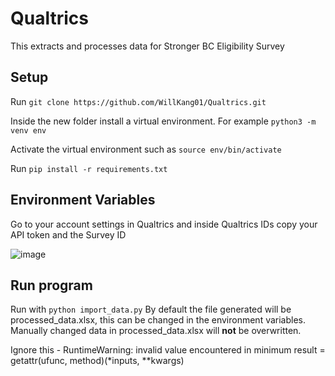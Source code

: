 # Qualtrics

This extracts and processes data for Stronger BC Eligibility Survey

## Setup
Run `git clone https://github.com/WillKang01/Qualtrics.git`

Inside the new folder install a virtual environment. For example `python3 -m venv env`

Activate the virtual environment such as `source env/bin/activate`

Run `pip install -r requirements.txt`

## Environment Variables
Go to your account settings in Qualtrics and inside Qualtrics IDs copy your API token and the Survey ID

![image](https://github.com/WillKang01/Qualtrics/assets/122059045/94940668-8282-4261-a1ee-f995772b5c26)

## Run program
Run with `python import_data.py`
By default the file generated will be processed_data.xlsx, this can be changed in the environment variables.
Manually changed data in processed_data.xlsx will **not** be overwritten.

Ignore this - RuntimeWarning: invalid value encountered in minimum
  result = getattr(ufunc, method)(*inputs, **kwargs)
